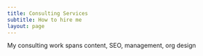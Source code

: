 ```yaml
---
title: Consulting Services
subtitle: How to hire me
layout: page
---
```


My consulting work spans content, SEO, management, org design